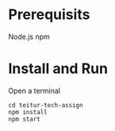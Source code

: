 # Prerequisits
Node.js 
npm

# Install and Run 
Open a terminal 
```
cd teitur-tech-assign 
npm install  
npm start  
```
